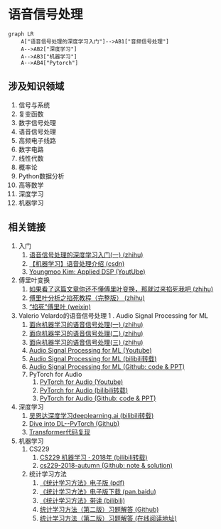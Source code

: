 # 语音信号处理
```mermaid
graph LR
    A["语音信号处理的深度学习入门"]-->AB1["音频信号处理"]
    A-->AB2["深度学习"]
    A-->AB3["机器学习"]
    A-->AB4["Pytorch"]
```

## 涉及知识领域
1. 信号与系统
2. 复变函数
3. 数字信号处理
4. 语音信号处理
5. 高频电子线路
6. 数字电路
7. 线性代数
8. 概率论
9. Python数据分析
10. 高等数学
11. 深度学习
12. 机器学习

## 相关链接
1. 入门
   1. [语音信号处理的深度学习入门(一) (zhihu)](https://zhuanlan.zhihu.com/p/386467252)
   2. [【机器学习】语音处理介绍 (csdn)](https://blog.csdn.net/sword_csdn/article/details/109238620)
   3. [Youngmoo Kim: Applied DSP (YoutUbe)](https://www.youtube.com/watch?v=yGeXEwdNd_s&list=PL_QS1A2ZqaG7p50cd0AgLeG9Q3TN64vZJ&index=1)
2. 傅里叶变换
   1. [如果看了这篇文章你还不懂傅里叶变换，那就过来掐死我吧 (zhihu)](https://zhuanlan.zhihu.com/p/19759362)
   2. [傅里叶分析之掐死教程（完整版） (zhihu)](https://zhuanlan.zhihu.com/p/19763358)
   3. [“掐死”傅里叶 (weixin)](https://mp.weixin.qq.com/s?__biz=MzI5MDUyMDIxNA==&mid=2247515457&idx=1&sn=0c1950fe3c01d78e78246092c1c55c1b&chksm=ec1c50b8db6bd9ae155236657186a26064a2eea878c2264f790a4ebdc9cea65c6ffb521a1dd9&scene=21#wechat_redirect)
3. Valerio Velardo的语音信号处理
   1 . Audio Signal Processing for ML
      1. [面向机器学习的语音信号处理(一) (zhihu)](https://zhuanlan.zhihu.com/p/355622380)
      2. [面向机器学习的语音信号处理(二) (zhihu)](https://zhuanlan.zhihu.com/p/356364039)
      3. [面向机器学习的语音信号处理(三) (zhihu)](https://zhuanlan.zhihu.com/p/357117781)
      4. [Audio Signal Processing for ML (Youtube)](https://www.youtube.com/watch?v=iCwMQJnKk2c&list=PL-wATfeyAMNqIee7cH3q1bh4QJFAaeNv0)
      5. [Audio Signal Processing for ML (bilibili转载)](https://www.bilibili.com/video/av632609802/?vd_source=db6dec5bf996aeebec915f38fd1192d4)
      6. [Audio Signal Processing for ML (Github: code & PPT)](https://github.com/musikalkemist/AudioSignalProcessingForML)
   1. PyTorch for Audio
      1. [PyTorch for Audio (Youtube)](https://www.youtube.com/watch?v=gp2wZqDoJ1Y&list=PL-wATfeyAMNoirN4idjev6aRu8ISZYVWm)
      2. [PyTorch for Audio (bilibili转载)](https://www.bilibili.com/video/av638088068/?vd_source=db6dec5bf996aeebec915f38fd1192d4)
      3. [PyTorch for Audio (Github: code & PPT)](https://github.com/musikalkemist/pytorchforaudio)
4. 深度学习
   1. [吴恩达深度学习deeplearning.ai (bilibili转载)](https://www.bilibili.com/video/BV1FT4y1E74V/?spm_id_from=333.1007.top_right_bar_window_custom_collection.content.click)
   2. [Dive into DL--PyTorch (Github)](https://github.com/ShusenTang/Dive-into-DL-PyTorch)
   3. [Transformer代码复现](http://www.egbenz.com/#/my_article/49)
5. 机器学习
   1. CS229
      1. [CS229 机器学习 · 2018年 (bilibili转载)](https://www.bilibili.com/video/BV1JE411w7Ub/?spm_id_from=333.1007.top_right_bar_window_custom_collection.content.click)
      2. [cs229-2018-autumn (Github: note & solution)](https://github.com/maxim5/cs229-2018-autumn)
   2. 统计学习方法
      1. [《统计学习方法》电子版 (pdf)](../../%E6%9D%8E%E8%88%AA%20%E7%BB%9F%E8%AE%A1%E5%AD%A6%E4%B9%A0%E6%96%B9%E6%B3%95%20%E7%AC%AC%E4%BA%8C%E7%89%88.pdf)
      2. [《统计学习方法》电子版下载 (pan.baidu)](https://pan.baidu.com/share/init?surl=zDgK28ylbeyY7WGt6yCoRg)
      3. [《统计学习方法》带读 (bilibili)](https://www.bilibili.com/video/BV1W7411N7Ag/?spm_id_from=333.1007.top_right_bar_window_custom_collection.content.click&vd_source=db6dec5bf996aeebec915f38fd1192d4)
      4. [统计学习方法（第二版）习题解答 (Github)](https://github.com/datawhalechina/statistical-learning-method-solutions-manual)
      5. [统计学习方法（第二版）习题解答 (在线阅读地址)](https://datawhalechina.github.io/statistical-learning-method-solutions-manual/#/)